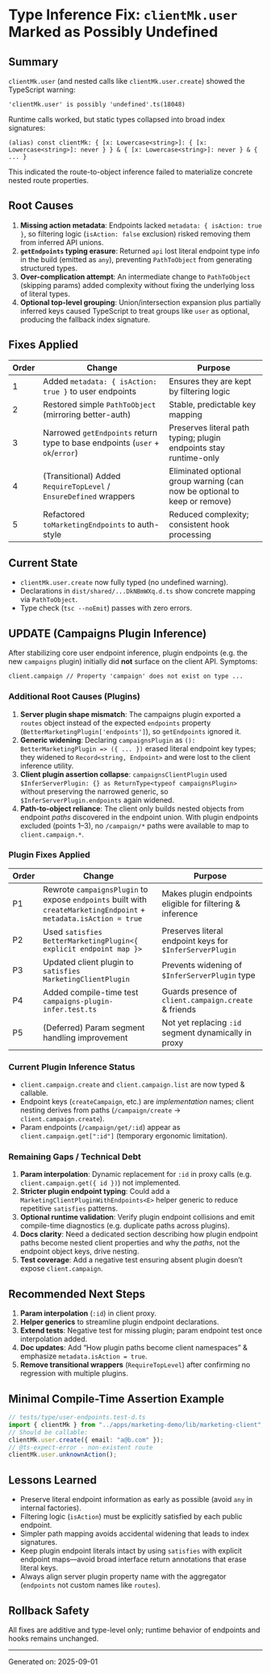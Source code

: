 # Type Inference Fix: `clientMk.user` Marked as Possibly Undefined

## Summary

`clientMk.user` (and nested calls like `clientMk.user.create`) showed the TypeScript warning:

```
'clientMk.user' is possibly 'undefined'.ts(18048)
```

Runtime calls worked, but static types collapsed into broad index signatures:

```
(alias) const clientMk: { [x: Lowercase<string>]: { [x: Lowercase<string>]: never } } & { [x: Lowercase<string>]: never } & { ... }
```

This indicated the route-to-object inference failed to materialize concrete nested route properties.

## Root Causes

1. **Missing action metadata**: Endpoints lacked `metadata: { isAction: true }`, so filtering logic (`isAction: false` exclusion) risked removing them from inferred API unions.
2. **`getEndpoints` typing erasure**: Returned `api` lost literal endpoint type info in the build (emitted as `any`), preventing `PathToObject` from generating structured types.
3. **Over-complication attempt**: An intermediate change to `PathToObject` (skipping params) added complexity without fixing the underlying loss of literal types.
4. **Optional top-level grouping**: Union/intersection expansion plus partially inferred keys caused TypeScript to treat groups like `user` as optional, producing the fallback index signature.

## Fixes Applied

| Order | Change                                                                        | Purpose                                                                   |
| ----- | ----------------------------------------------------------------------------- | ------------------------------------------------------------------------- |
| 1     | Added `metadata: { isAction: true }` to user endpoints                        | Ensures they are kept by filtering logic                                  |
| 2     | Restored simple `PathToObject` (mirroring better-auth)                        | Stable, predictable key mapping                                           |
| 3     | Narrowed `getEndpoints` return type to base endpoints (`user` + `ok`/`error`) | Preserves literal path typing; plugin endpoints stay runtime-only         |
| 4     | (Transitional) Added `RequireTopLevel` / `EnsureDefined` wrappers             | Eliminated optional group warning (can now be optional to keep or remove) |
| 5     | Refactored `toMarketingEndpoints` to auth-style                               | Reduced complexity; consistent hook processing                            |

## Current State

- `clientMk.user.create` now fully typed (no undefined warning).
- Declarations in `dist/shared/...DkNBmWXq.d.ts` show concrete mapping via `PathToObject`.
- Type check (`tsc --noEmit`) passes with zero errors.

## UPDATE (Campaigns Plugin Inference)

After stabilizing core user endpoint inference, plugin endpoints (e.g. the new `campaigns` plugin) initially did **not** surface on the client API. Symptoms:

```
client.campaign // Property 'campaign' does not exist on type ...
```

### Additional Root Causes (Plugins)

1. **Server plugin shape mismatch**: The campaigns plugin exported a `routes` object instead of the expected `endpoints` property (`BetterMarketingPlugin['endpoints']`), so `getEndpoints` ignored it.
2. **Generic widening**: Declaring `campaignsPlugin` as `(): BetterMarketingPlugin => ({ ... })` erased literal endpoint key types; they widened to `Record<string, Endpoint>` and were lost to the client inference utility.
3. **Client plugin assertion collapse**: `campaignsClientPlugin` used `$InferServerPlugin: {} as ReturnType<typeof campaignsPlugin>` without preserving the narrowed generic, so `$InferServerPlugin.endpoints` again widened.
4. **Path-to-object reliance**: The client only builds nested objects from endpoint *paths* discovered in the endpoint union. With plugin endpoints excluded (points 1–3), no `/campaign/*` paths were available to map to `client.campaign.*`.

### Plugin Fixes Applied

| Order | Change | Purpose |
| ----- | ------ | ------- |
| P1 | Rewrote `campaignsPlugin` to expose `endpoints` built with `createMarketingEndpoint` + `metadata.isAction = true` | Makes plugin endpoints eligible for filtering & inference |
| P2 | Used `satisfies BetterMarketingPlugin<{ explicit endpoint map }>` | Preserves literal endpoint keys for `$InferServerPlugin` |
| P3 | Updated client plugin to `satisfies MarketingClientPlugin` | Prevents widening of `$InferServerPlugin` type |
| P4 | Added compile-time test `campaigns-plugin-infer.test.ts` | Guards presence of `client.campaign.create` & friends |
| P5 | (Deferred) Param segment handling improvement | Not yet replacing `:id` segment dynamically in proxy |

### Current Plugin Inference Status

- `client.campaign.create` and `client.campaign.list` are now typed & callable.
- Endpoint keys (`createCampaign`, etc.) are *implementation* names; client nesting derives from paths (`/campaign/create` → `client.campaign.create`).
- Param endpoints (`/campaign/get/:id`) appear as `client.campaign.get[":id"]` (temporary ergonomic limitation).

### Remaining Gaps / Technical Debt

1. **Param interpolation**: Dynamic replacement for `:id` in proxy calls (e.g. `client.campaign.get({ id })`) not implemented.
2. **Stricter plugin endpoint typing**: Could add a `MarketingClientPluginWithEndpoints<E>` helper generic to reduce repetitive `satisfies` patterns.
3. **Optional runtime validation**: Verify plugin endpoint collisions and emit compile-time diagnostics (e.g. duplicate paths across plugins).
4. **Docs clarity**: Need a dedicated section describing how plugin endpoint paths become nested client properties and why the *paths*, not the endpoint object keys, drive nesting.
5. **Test coverage**: Add a negative test ensuring absent plugin doesn’t expose `client.campaign`.

## Recommended Next Steps

1. **Param interpolation** (`:id`) in client proxy.
2. **Helper generics** to streamline plugin endpoint declarations.
3. **Extend tests**: Negative test for missing plugin; param endpoint test once interpolation added.
4. **Doc updates**: Add “How plugin paths become client namespaces” & emphasize `metadata.isAction = true`.
5. **Remove transitional wrappers** (`RequireTopLevel`) after confirming no regression with multiple plugins.

## Minimal Compile-Time Assertion Example

```ts
// tests/type/user-endpoints.test-d.ts
import { clientMk } from "../apps/marketing-demo/lib/marketing-client";
// Should be callable:
clientMk.user.create({ email: "a@b.com" });
// @ts-expect-error - non-existent route
clientMk.user.unknownAction();
```

## Lessons Learned

- Preserve literal endpoint information as early as possible (avoid `any` in internal factories).
- Filtering logic (`isAction`) must be explicitly satisfied by each public endpoint.
- Simpler path mapping avoids accidental widening that leads to index signatures.
- Keep plugin endpoint literals intact by using `satisfies` with explicit endpoint maps—avoid broad interface return annotations that erase literal keys.
- Always align server plugin property name with the aggregator (`endpoints` not custom names like `routes`).

## Rollback Safety

All fixes are additive and type-level only; runtime behavior of endpoints and hooks remains unchanged.

---

Generated on: 2025-09-01
